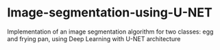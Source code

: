 # Image-segmentation-using-U-NET
Implementation of an image segmentation algorithm for two classes: egg and frying pan, using Deep Learning with U-NET architecture
